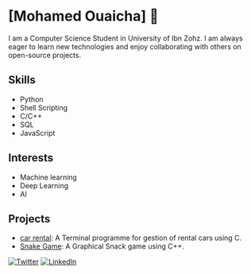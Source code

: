 # [Mohamed Ouaicha] :wave:

I am a Computer Science Student in University of Ibn Zohz. I am always eager to learn new technologies and enjoy collaborating with others on open-source projects.

## Skills
- Python
- Shell Scripting
- C/C++
- SQL
- JavaScript


## Interests
- Machine learning
- Deep Learning
- AI

## Projects
- [car rental](https://github.com/bssayla/Projet_Location_Voiture): A Terminal programme for gestion of rental cars using C.
- [Snake Game](https://github.com/bssayla/SnakeGame): A Graphical Snack game using C++.

[![Twitter](https://img.shields.io/twitter/follow/bssayla.svg?style=social)](https://twitter.com/bssayla)
[![LinkedIn](https://img.shields.io/badge/-LinkedIn-black.svg?style=flat-square&logo=linkedin&colorB=555)](https://www.linkedin.com/in/bssayla)
